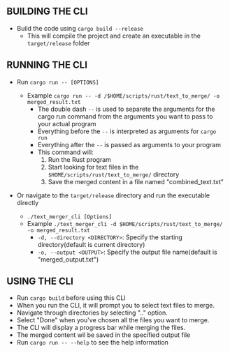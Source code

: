 ## BUILDING THE CLI
- Build the code using `cargo build --release`
  - This will compile the project and create an executable in the `target/release` folder

## RUNNING THE CLI
- Run `cargo run -- [OPTIONS]`
  - Example `cargo run -- -d /$HOME/scripts/rust/text_to_merge/ -o merged_result.txt`
    - The double dash `--` is used to separete the arguments for the cargo run command from the arguments you want to pass to your actual program
    - Everything before the `--` is interpreted as arguments for `cargo run`
    - Everything after the `--` is passed as arguments to your program
    - This command will:
      1. Run the Rust program
      2. Start looking for text files in the `$HOME/scripts/rust/text_to_merge/` directory
      3. Save the merged content in a file named "combined_text.txt"
      
- Or navigate to the `target/release` directory and run the executable directly
  - `./text_merger_cli [Options]`
  - Example `./text_merger_cli -d $HOME/scripts/rust/text_to_merge/ -o merged_result.txt`
    - `-d, --directory <DIRECTORY>`: Specify the starting directory(default is current directory)
    - `-o, --output <OUTPUT>`: Specify the output file name(default is "merged_output.txt")

## USING THE CLI
- Run `cargo build` before using this CLI
- When you run the CLI, it will prompt you to select text files to merge.
- Navigate through directories by selecting ".." option.
- Select "Done" when you've chosen all the files you want to merge.
- The CLI will display a progress bar while merging the files.
- The merged content wil be saved in the specified output file
- Run `cargo run -- --help` to see the help information
